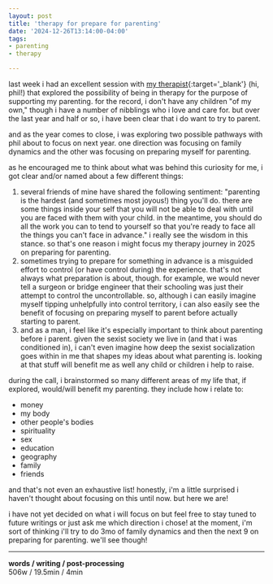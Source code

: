 ```yaml
---
layout: post
title: 'therapy for prepare for parenting'
date: '2024-12-26T13:14:00-04:00'
tags:
- parenting
- therapy

--- 
```


last week i had an excellent session with [my therapist](https://www.psychologytoday.com/us/therapists/philip-ndegwa-ndegwa-dedham-ma/827677){:target='_blank'} (hi, phil!) that explored the possibility of being in therapy for the purpose of supporting my parenting. for the record, i don't have any children "of my own," though i have a number of nibblings who i love and care for. but over the last year and half or so, i have been clear that i do want to try to parent. 

and as the year comes to close, i was exploring two possible pathways with phil about to focus on next year. one direction was focusing on family dynamics and the other was focusing on preparing myself for parenting. 

as he encouraged me to think about what was behind this curiosity for me, i got clear and/or named about a few different things:

1. several friends of mine have shared the following sentiment: "parenting is the hardest (and sometimes most joyous!) thing you'll do. there are some things inside your self that you will not be able to deal with until you are faced with them with your child. in the meantime, you should do all the work you can to tend to yourself so that you're ready to face all the things you can't face in advance." i really see the wisdom in this stance. so that's one reason i might focus my therapy journey in 2025 on preparing for parenting. 
2. sometimes trying to prepare for something in advance is a misguided effort to control (or have control during) the experience. that's not always what preparation is about, though. for example, we would never tell a surgeon or bridge engineer that their schooling was just their attempt to control the uncontrollable. so, although i can easily imagine myself tipping unhelpfully into control territory, i can also easily see the benefit of focusing on preparing myself to parent before actually starting to parent. 
3. and as a man, i feel like it's especially important to think about parenting before i parent. given the sexist society we live in (and that i was conditioned in), i can't even imagine how deep the sexist socialization goes within in me that shapes my ideas about what parenting is. looking at that stuff will benefit me as well any child or children i help to raise. 


during the call, i brainstormed so many different areas of my life that, if explored, would/will benefit my parenting. they include how i relate to:

* money
* my body
* other people's bodies
* spirituality
* sex
* education
* geography
* family
* friends

and that's not even an exhaustive list! honestly, i'm a little surprised i haven't thought about focusing on this until now. but here we are! 

i have not yet decided on what i will focus on but feel free to stay tuned to future writings or just ask me which direction i chose! at the moment, i'm sort of thinking i'll try to do 3mo of family dynamics and then the next 9 on preparing for parenting. we'll see though!




---



<!-- &#042; = asterisk -->
<!-- &#039; = single quote '-->

**words / writing / post-processing**  
506w / 19.5min / 4min